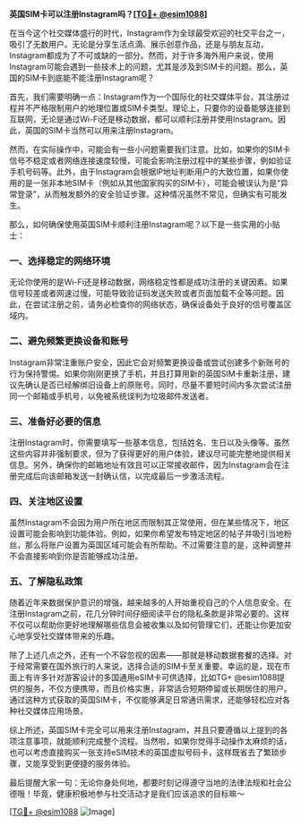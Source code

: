 **英国SIM卡可以注册Instagram吗？[[TG💪+ @esim1088](https://t.me/s/esim1088)]**

在当今这个社交媒体盛行的时代，Instagram作为全球最受欢迎的社交平台之一，吸引了无数用户。无论是分享生活点滴、展示创意作品，还是与朋友互动，Instagram都成为了不可或缺的一部分。然而，对于许多海外用户来说，使用Instagram可能会遇到一些技术上的问题，尤其是涉及到SIM卡的问题。那么，英国的SIM卡到底能不能注册Instagram呢？

首先，我们需要明确一点：Instagram作为一个国际化的社交媒体平台，其注册过程并不严格限制用户的地理位置或SIM卡类型。理论上，只要你的设备能够连接到互联网，无论是通过Wi-Fi还是移动数据，都可以顺利注册并使用Instagram。因此，英国的SIM卡当然可以用来注册Instagram。

然而，在实际操作中，可能会有一些小问题需要我们注意。比如，如果你的SIM卡信号不稳定或者网络连接速度较慢，可能会影响注册过程中的某些步骤，例如验证手机号码等。此外，由于Instagram会根据IP地址判断用户的大致位置，如果你使用的是一张非本地SIM卡（例如从其他国家购买的SIM卡），可能会被误认为是“异常登录”，从而触发额外的安全验证步骤。这种情况虽然不常见，但确实有可能发生。

那么，如何确保使用英国SIM卡顺利注册Instagram呢？以下是一些实用的小贴士：

### 一、选择稳定的网络环境

无论你使用的是Wi-Fi还是移动数据，网络稳定性都是成功注册的关键因素。如果信号较差或者网速过慢，可能导致验证码发送失败或者页面加载不全等问题。因此，在尝试注册之前，请务必检查你的网络状态，确保设备处于良好的信号覆盖区域内。

### 二、避免频繁更换设备和账号

Instagram非常注重账户安全，因此它会对频繁更换设备或尝试创建多个新账号的行为保持警惕。如果你刚刚更换了手机，并且打算用新的英国SIM卡重新注册，建议先确认是否已经解绑旧设备上的原账号。同时，尽量不要短时间内多次尝试注册同一个邮箱或手机号，以免被系统误判为垃圾邮件发送者。

### 三、准备好必要的信息

注册Instagram时，你需要填写一些基本信息，包括姓名、生日以及头像等。虽然这些内容并非强制要求，但为了获得更好的用户体验，建议尽可能完整地提供相关信息。另外，确保你的邮箱地址有效且可以正常接收邮件，因为Instagram会在注册完成后向该邮箱发送一封确认信，以完成最后一步激活流程。

### 四、关注地区设置

虽然Instagram不会因为用户所在地区而限制其正常使用，但在某些情况下，地区设置可能会影响到功能体验。例如，如果你希望发布特定地区的帖子并吸引当地粉丝，那么将账户设置为英国区域可能会有所帮助。不过需要注意的是，这种调整并不会直接影响到你是否能够成功注册。

### 五、了解隐私政策

随着近年来数据保护意识的增强，越来越多的人开始重视自己的个人信息安全。在注册Instagram之前，花几分钟时间仔细阅读平台的隐私条款是非常必要的。这样不仅可以帮助你更好地理解哪些信息会被收集以及如何管理它们，还能让你更加安心地享受社交媒体带来的乐趣。

除了上述几点之外，还有一个不容忽视的因素——那就是移动数据套餐的选择。对于经常需要在国外旅行的人来说，选择合适的SIM卡至关重要。幸运的是，现在市面上有许多针对游客设计的多国通用eSIM卡可供选择，比如TG+ @esim1088提供的服务，不仅方便携带，而且价格实惠，非常适合短期停留或长期居住的用户。通过这种方式获取的英国SIM卡，不仅能够满足日常通讯需求，还能够轻松应对各种社交媒体应用场景。

综上所述，英国SIM卡完全可以用来注册Instagram，并且只要遵循以上提到的各项注意事项，就能顺利完成整个流程。当然啦，如果你觉得手动操作太麻烦的话，也可以考虑直接购买一张支持eSIM技术的英国虚拟号码卡，这样既省去了繁琐步骤，又能享受到更便捷的服务体验。

最后提醒大家一句：无论你身处何地，都要时刻记得遵守当地的法律法规和社会公德哦！毕竟，健康积极地参与社交活动才是我们应该追求的目标嘛～

[[TG💪+ @esim1088](https://t.me/s/esim1088) ![Image](https://i.postimg.cc/4NQfJmqS/Snipaste-2025-05-13-00-14-12.png)]